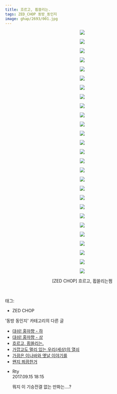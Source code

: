 ```yaml
---
title: 흐르고, 휩쓸리는.
tags: ZED_CHOP 동방_동인지
image: ghap/2693/001.jpg
---
```

<div class="article">
<p style="text-align: center; clear: none; float: none;"><img src="{{ site.nasurl }}/ghap/2693/001.jpg"/></p>
<p style="text-align: center; clear: none; float: none;"><img src="{{ site.nasurl }}/ghap/2693/002.jpg"/></p>
<p style="text-align: center; clear: none; float: none;"><img src="{{ site.nasurl }}/ghap/2693/003.jpg"/></p>
<p style="text-align: center; clear: none; float: none;"><img src="{{ site.nasurl }}/ghap/2693/004.jpg"/></p>
<p style="text-align: center; clear: none; float: none;"><img src="{{ site.nasurl }}/ghap/2693/005.jpg"/></p>
<p style="text-align: center; clear: none; float: none;"><img src="{{ site.nasurl }}/ghap/2693/006.jpg"/></p>
<p style="text-align: center; clear: none; float: none;"><img src="{{ site.nasurl }}/ghap/2693/007.jpg"/></p>
<p style="text-align: center; clear: none; float: none;"><img src="{{ site.nasurl }}/ghap/2693/008.jpg"/></p>
<p style="text-align: center; clear: none; float: none;"><img src="{{ site.nasurl }}/ghap/2693/009.jpg"/></p>
<p style="text-align: center; clear: none; float: none;"><img src="{{ site.nasurl }}/ghap/2693/010.jpg"/></p>
<p style="text-align: center; clear: none; float: none;"><img src="{{ site.nasurl }}/ghap/2693/011.jpg"/></p>
<p style="text-align: center; clear: none; float: none;"><img src="{{ site.nasurl }}/ghap/2693/012.jpg"/></p>
<p style="text-align: center; clear: none; float: none;"><img src="{{ site.nasurl }}/ghap/2693/013.jpg"/></p>
<p style="text-align: center; clear: none; float: none;"><img src="{{ site.nasurl }}/ghap/2693/014.jpg"/></p>
<p style="text-align: center; clear: none; float: none;"><img src="{{ site.nasurl }}/ghap/2693/015.jpg"/></p>
<p style="text-align: center; clear: none; float: none;"><img src="{{ site.nasurl }}/ghap/2693/016.jpg"/></p>
<p style="text-align: center; clear: none; float: none;"><img src="{{ site.nasurl }}/ghap/2693/017.jpg"/></p>
<p style="text-align: center; clear: none; float: none;"><img src="{{ site.nasurl }}/ghap/2693/018.jpg"/></p>
<p style="text-align: center; clear: none; float: none;"><img src="{{ site.nasurl }}/ghap/2693/019.jpg"/></p>
<p style="text-align: center; clear: none; float: none;"><img src="{{ site.nasurl }}/ghap/2693/020.jpg"/></p>
<p style="text-align: center; clear: none; float: none;"><img src="{{ site.nasurl }}/ghap/2693/021.jpg"/></p>
<p style="text-align: center; clear: none; float: none;"><img src="{{ site.nasurl }}/ghap/2693/022.jpg"/></p>
<p style="text-align: center; clear: none; float: none;"><img src="{{ site.nasurl }}/ghap/2693/023.jpg"/></p>
<p style="text-align: center; clear: none; float: none;"><img src="{{ site.nasurl }}/ghap/2693/024.jpg"/></p>
<p style="text-align: center; clear: none; float: none;"><img src="{{ site.nasurl }}/ghap/2693/025.jpg"/></p>
<p style="text-align: center; clear: none; float: none;"><img src="{{ site.nasurl }}/ghap/2693/026.jpg"/></p>
<p style="text-align: center; clear: none; float: none;"><img src="{{ site.nasurl }}/ghap/2693/027.jpg"/></p>
<p style="text-align: center; clear: none; float: none;">[ZED CHOP] 흐르고, 휩쓸리는쩜</p>
<p><br/></p>
</div><div class="tagTrail">
<p>태그: </p>
<ul>
<li>ZED CHOP</li>
</ul>
</div><div class="another">
<p>'동방 동인지' 카테고리의 다른 글</p>
<ul>
<li><a href="/2016-10-30-ghap_2695">대쉬! 홍마향 - 하</a></li>
<li><a href="/2016-10-30-ghap_2694">대쉬! 홍마향 - 상</a></li>
<li><a href="/2016-10-30-ghap_2693">흐르고, 휩쓸리는.</a></li>
<li><a href="/2016-10-30-ghap_2692">가깝고도 멀리 있는 우리(세상)의 열쇠</a></li>
<li><a href="/2016-10-30-ghap_2691">가끔은 이나바와 옛날 이야기를</a></li>
<li><a href="/2016-10-26-ghap_2689">왠지 쬐끔한거</a></li>
</ul>
</div><div class="cb_module cb_fluid">
<div class="cb_wrt cb_profile">
<div class="comment">
<ul>
<li class="cb_thumb_off" id="comment15083682">
<div class="cb_comment_area">
<div class="cb_info_area">
<div class="cb_section">
<span class="cb_nick_name">Rty</span>
</div>
<div class="cb_section">
<span class="cb_date">2017.09.15 18:15 </span>
</div>
</div>
<div class="cb_dsc_comment">
<p class="cb_dsc">
											뭐지 이 기승전결 없는 만화는....?
										</p>
</div>
</div></li>
</ul>
</div>
</div><!-- commentList close -->
</div>